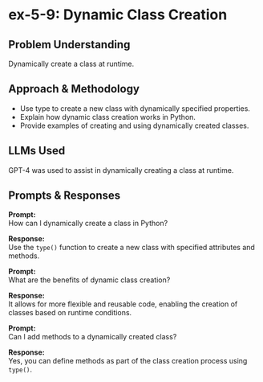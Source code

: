 # ex-5-9: Dynamic Class Creation

## Problem Understanding
Dynamically create a class at runtime.

## Approach & Methodology
- Use type to create a new class with dynamically specified properties.
- Explain how dynamic class creation works in Python.
- Provide examples of creating and using dynamically created classes.

## LLMs Used
GPT-4 was used to assist in dynamically creating a class at runtime.

## Prompts & Responses
**Prompt:**  
How can I dynamically create a class in Python?

**Response:**  
Use the `type()` function to create a new class with specified attributes and methods.

**Prompt:**  
What are the benefits of dynamic class creation?

**Response:**  
It allows for more flexible and reusable code, enabling the creation of classes based on runtime conditions.

**Prompt:**  
Can I add methods to a dynamically created class?

**Response:**  
Yes, you can define methods as part of the class creation process using `type()`.
